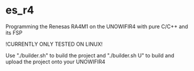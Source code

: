 # es_r4
Programming the Renesas RA4M1 on the UNOWIFIR4 with pure C/C++ and its FSP 

!CURRENTLY ONLY TESTED ON LINUX!

Use "./builder.sh" to build the project and 
"./builder.sh U" to build and upload the project onto your UNOWIFIR4
